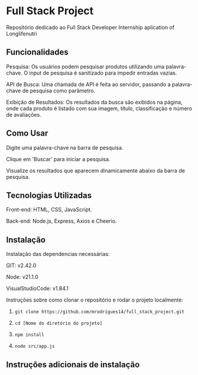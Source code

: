 # Full Stack Project 
Repositório dedicado ao Full Stack Developer Internship aplication of Longlifenutri

## Funcionalidades
Pesquisa: Os usuários podem pesquisar produtos utilizando uma palavra-chave. O input de pesquisa é sanitizado para impedir entradas vazias.

API de Busca: Uma chamada de API é feita ao servidor, passando a palavra-chave de pesquisa como parâmetro.

Exibição de Resultados: Os resultados da busca são exibidos na página, onde cada produto é listado com sua imagem, título, classificação e número de avaliações.

## Como Usar
Digite uma palavra-chave na barra de pesquisa.

Clique em 'Buscar' para iniciar a pesquisa.

Visualize os resultados que aparecem dinamicamente abaixo da barra de pesquisa.

## Tecnologias Utilizadas
Front-end: HTML, CSS, JavaScript.

Back-end: Node.js, Express, Axios e Cheerio.

## Instalação

Instalação das dependencias necessárias:

GIT: v2.42.0

Node: v21.1.0

VisualStudioCode: v1.84.1

Instruções sobre como clonar o repositório e rodar o projeto localmente:

1. `git clone https://github.com/mrodrigues14/full_stack_project.git`

2. `cd [Nome do diretório do projeto]`

3. `npm install`

4. `node src/app.js` 

## Instruções adicionais de instalação
